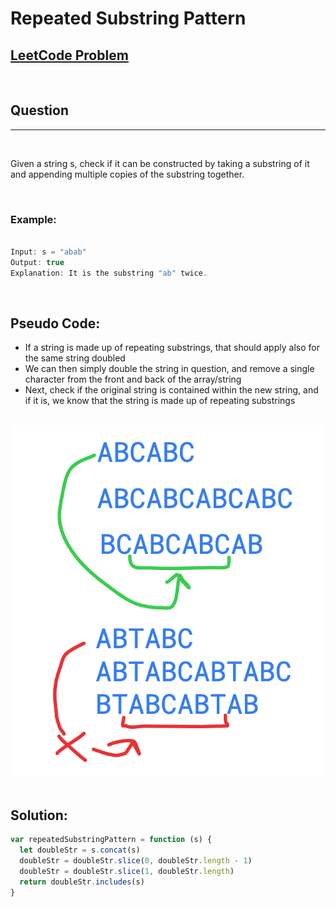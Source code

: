 # Repeated Substring Pattern

[1]: https://leetcode.com/problems/repeated-substring-pattern/

## [LeetCode Problem][1]

&nbsp;

## Question

---

&nbsp;

Given a string s, check if it can be constructed by taking a substring of it and appending multiple copies of the substring together.

&nbsp;

### **Example:**

<!-- code below -->

```javascript

Input: s = "abab"
Output: true
Explanation: It is the substring "ab" twice.

```

&nbsp;

## Pseudo Code:

- If a string is made up of repeating substrings, that should apply also for the same string doubled
- We can then simply double the string in question, and remove a single character from the front and back of the array/string
- Next, check if the original string is contained within the new string, and if it is, we know that the string is made up of repeating substrings

&nbsp;
<img src="demonstration.png">
&nbsp;

## **Solution:**

<!-- code below -->

```javascript
var repeatedSubstringPattern = function (s) {
  let doubleStr = s.concat(s)
  doubleStr = doubleStr.slice(0, doubleStr.length - 1)
  doubleStr = doubleStr.slice(1, doubleStr.length)
  return doubleStr.includes(s)
}
```
